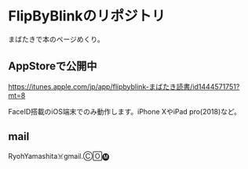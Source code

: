 FlipByBlinkのリポジトリ
==================
まばたきで本のページめくり。

AppStoreで公開中
---------------------
https://itunes.apple.com/jp/app/flipbyblink-まばたき読書/id1444571751?mt=8

FaceID搭載のiOS端末でのみ動作します。iPhone XやiPad pro(2018)など。

mail
------------
RyohYamashita☠️gmail.Ⓒ🄾🅜
